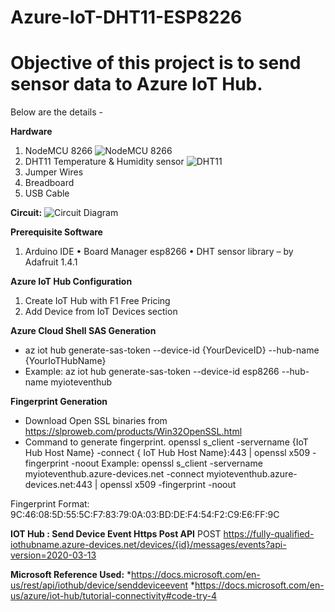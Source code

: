 # Azure-IoT-DHT11-ESP8226

<h1>Objective of this project is to send sensor data to Azure IoT Hub. </h1>
Below are the details -

**Hardware**
1.	NodeMCU 8266
![NodeMCU 8266](https://github.com/PrasenjitSaha/Azure-IoT-DHT11-ESP8226/blob/main/Introduction-to-NodeMCU-V3-2-1.png)
2.	DHT11 Temperature & Humidity sensor 
![DHT11](https://github.com/PrasenjitSaha/Azure-IoT-DHT11-ESP8226/blob/main/DHT11%E2%80%93Temperature-Sensor-Pinout.jpg)
3.	Jumper Wires
4.	Breadboard 
5.	USB Cable 

**Circuit:**
 ![Circuit Diagram](https://github.com/PrasenjitSaha/Azure-IoT-DHT11-ESP8226/blob/main/Azure%20IoT-Circuit%20Diagram.png)
 
**Prerequisite Software**
1.	Arduino IDE
•	Board Manager esp8266
•	DHT sensor library – by Adafruit 1.4.1

**Azure IoT Hub Configuration**
 1. Create IoT Hub with F1 Free Pricing
 2. Add Device from IoT Devices section

**Azure Cloud Shell SAS Generation**
- az iot hub generate-sas-token --device-id {YourDeviceID} --hub-name {YourIoTHubName}
- Example:  az iot hub generate-sas-token --device-id esp8266 --hub-name myioteventhub
 

**Fingerprint Generation**

* Download Open SSL binaries from https://slproweb.com/products/Win32OpenSSL.html 
* Command to generate fingerprint. 
openssl s_client -servername {IoT Hub Host Name} -connect { IoT Hub Host Name}:443 | openssl x509 -fingerprint -noout
Example:
openssl s_client -servername myioteventhub.azure-devices.net -connect myioteventhub.azure-devices.net:443 | openssl x509 -fingerprint -noout
 
Fingerprint Format: 9C:46:08:5D:55:5C:F7:83:79:0A:03:BD:DE:F4:54:F2:C9:E6:FF:9C

**IOT Hub : Send Device Event Https Post API**
POST https://fully-qualified-iothubname.azure-devices.net/devices/{id}/messages/events?api-version=2020-03-13

**Microsoft Reference Used:**
*https://docs.microsoft.com/en-us/rest/api/iothub/device/senddeviceevent
*https://docs.microsoft.com/en-us/azure/iot-hub/tutorial-connectivity#code-try-4


